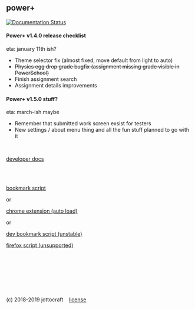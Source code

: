 ## power+
[![Documentation Status](https://readthedocs.org/projects/dtps/badge/?version=latest)](https://dtps.readthedocs.io/en/latest/?badge=latest)
<br />
#### Power+ v1.4.0 release checklist
eta: january 11th ish?
* Theme selector fix (almost fixed, move default from light to auto)
* ~~Physics egg drop grade bugfix (assignment missing grade visible in PowerSchool)~~
* Finish assignment search
* Assignment details improvements

#### Power+ v1.5.0 stuff?
eta: march-ish maybe
* Remember that submitted work screen exsist for testers
* New settings / about menu thing and all the fun stuff planned to go with it

<br />

[developer docs](https://dtps.rtfd.io)

<br /><br />

[bookmark script](https://dtps.js.org/bookmark.txt)

or

[chrome extension (auto load)](https://chrome.google.com/webstore/detail/power%20/pakgdifknldaiglefmpkkgfjndemfapo)

or

[dev bookmark script (unstable)](https://dtps.js.org/devbookmark.txt)

[firefox script (unsupported)](https://pastebin.com/raw/6Nh6sABu)

<br /><br /><br /><br /><br /><br />

(c) 2018-2019 jottocraft &nbsp;&nbsp; [license](https://github.com/jottocraft/dtps/blob/master/LICENSE)
